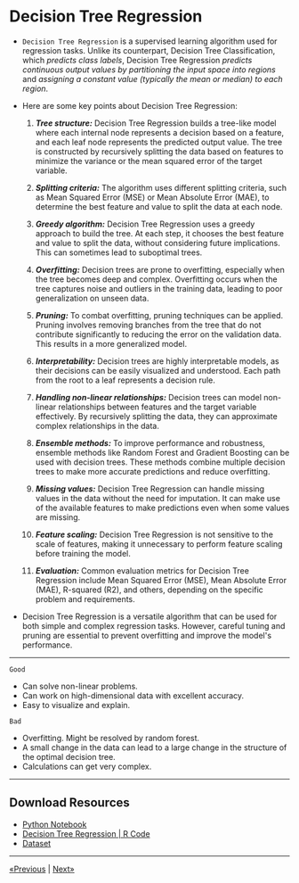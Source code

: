# Decision Tree Regression

* `Decision Tree Regression` is a supervised learning algorithm used for regression tasks. Unlike its counterpart, Decision Tree Classification, which *predicts class labels*, Decision Tree Regression *predicts continuous output values by partitioning the input space into regions* and *assigning a constant value (typically the mean or median) to each region*.

* Here are some key points about Decision Tree Regression:
    1. <b><i>Tree structure:</b></i> Decision Tree Regression builds a tree-like model where each internal node represents a decision based on a feature, and each leaf node represents the predicted output value. The tree is constructed by recursively splitting the data based on features to minimize the variance or the mean squared error of the target variable.

    2. <b><i>Splitting criteria:</b></i> The algorithm uses different splitting criteria, such as Mean Squared Error (MSE) or Mean Absolute Error (MAE), to determine the best feature and value to split the data at each node.

    3. <b><i>Greedy algorithm:</b></i> Decision Tree Regression uses a greedy approach to build the tree. At each step, it chooses the best feature and value to split the data, without considering future implications. This can sometimes lead to suboptimal trees.

    4. <b><i>Overfitting:</b></i> Decision trees are prone to overfitting, especially when the tree becomes deep and complex. Overfitting occurs when the tree captures noise and outliers in the training data, leading to poor generalization on unseen data.

    5. <b><i>Pruning:</b></i> To combat overfitting, pruning techniques can be applied. Pruning involves removing branches from the tree that do not contribute significantly to reducing the error on the validation data. This results in a more generalized model.

    6. <b><i>Interpretability:</b></i> Decision trees are highly interpretable models, as their decisions can be easily visualized and understood. Each path from the root to a leaf represents a decision rule.

    7. <b><i>Handling non-linear relationships:</b></i> Decision trees can model non-linear relationships between features and the target variable effectively. By recursively splitting the data, they can approximate complex relationships in the data.

    8. <b><i>Ensemble methods:</b></i> To improve performance and robustness, ensemble methods like Random Forest and Gradient Boosting can be used with decision trees. These methods combine multiple decision trees to make more accurate predictions and reduce overfitting.

    9. <b><i>Missing values:</b></i> Decision Tree Regression can handle missing values in the data without the need for imputation. It can make use of the available features to make predictions even when some values are missing.

    10. <b><i>Feature scaling:</b></i> Decision Tree Regression is not sensitive to the scale of features, making it unnecessary to perform feature scaling before training the model.

    11. <b><i>Evaluation:</b></i> Common evaluation metrics for Decision Tree Regression include Mean Squared Error (MSE), Mean Absolute Error (MAE), R-squared (R2), and others, depending on the specific problem and requirements.

* Decision Tree Regression is a versatile algorithm that can be used for both simple and complex regression tasks. However, careful tuning and pruning are essential to prevent overfitting and improve the model's performance.
<hr>

`Good`
- Can solve non-linear problems.
- Can work on high-dimensional data with excellent accuracy.
- Easy to visualize and explain.

`Bad`
- Overfitting. Might be resolved by random forest.
- A small change in the data can lead to a large change in the structure of the optimal decision tree.
- Calculations can get very complex.
<hr>

## Download Resources
* <a href="Python/Decision Tree Regression.ipynb" download>Python Notebook</a>
* <a href="R/Decision Tree Regression.r" download>Decision Tree Regression | R Code</a>
* <a href="Python/Position_Salaries.csv" download>Dataset</a>
<hr>

<a href="../Section 09 - Support Vector Regression (SVR)">«Previous</a> | <a href="../Section 11 - Random Forest Regression">Next»</a>
